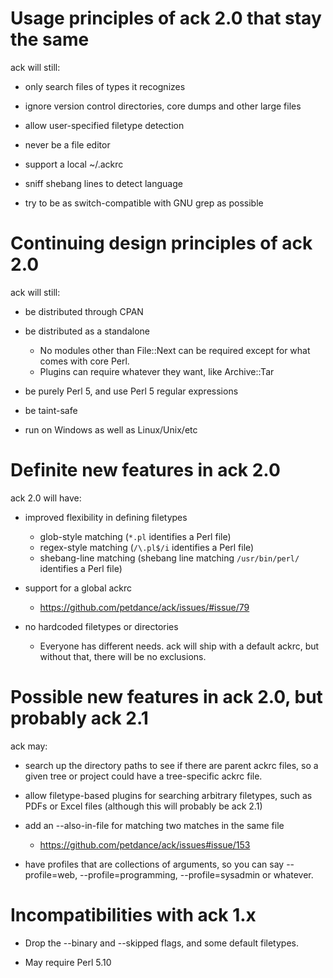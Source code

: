 # Usage principles of ack 2.0 that stay the same

ack will still:

* only search files of types it recognizes

* ignore version control directories, core dumps and other large files

* allow user-specified filetype detection

* never be a file editor

* support a local ~/.ackrc

* sniff shebang lines to detect language

* try to be as switch-compatible with GNU grep as possible


# Continuing design principles of ack 2.0

ack will still:

* be distributed through CPAN

* be distributed as a standalone
    * No modules other than File::Next can be required except for what comes with core Perl.
    * Plugins can require whatever they want, like Archive::Tar

* be purely Perl 5, and use Perl 5 regular expressions

* be taint-safe

* run on Windows as well as Linux/Unix/etc


# Definite new features in ack 2.0

ack 2.0 will have:

* improved flexibility in defining filetypes
    * glob-style matching (`*.pl` identifies a Perl file)
    * regex-style matching (`/\.pl$/i` identifies a Perl file)
    * shebang-line matching (shebang line matching `/usr/bin/perl/` identifies a Perl file)

* support for a global ackrc
    * https://github.com/petdance/ack/issues/#issue/79

* no hardcoded filetypes or directories
    * Everyone has different needs.  ack will ship with a default
    ackrc, but without that, there will be no exclusions.


# Possible new features in ack 2.0, but probably ack 2.1

ack may:

* search up the directory paths to see if there are parent ackrc
files, so a given tree or project could have a tree-specific ackrc
file.

* allow filetype-based plugins for searching arbitrary filetypes,
such as PDFs or Excel files (although this will probably be ack
2.1)

* add an --also-in-file for matching two matches in the same file
    * https://github.com/petdance/ack/issues#issue/153

* have profiles that are collections of arguments, so you can say
--profile=web, --profile=programming, --profile=sysadmin or whatever.


# Incompatibilities with ack 1.x

* Drop the --binary and --skipped flags, and some default filetypes.

* May require Perl 5.10
